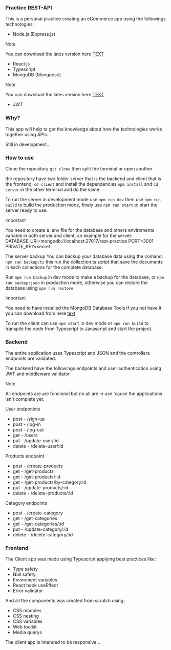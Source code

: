 ### Practice REST-API

This is a personal practice creating an eCommerce app using the followings
technologies:

- Node.js (Express.js)
>[!NOTE]
> You can download the lates version here [TEXT](https://nodejs.org/dist/v22.15.0/node-v22.15.0-x64.msi)

- React.js
- Typescript
- MongoDB (Mongoose)
>[!NOTE]
> You can download the lates version here [TEXT](https://downloads.mongodb.com/compass/mongodb-compass-1.46.2-win32-x64.exe)

- JWT

### Why?

This app will help to get the knowledge about how the technologies works
together using APIs.

Still in development...

### How to use

Clone the repository `git clone` then split the terminal or open another

the repository have two folder server that is the backend and client that is the
frontend, `cd client` and install the dependencies `npm install` and `cd server`
in the other terminal and do the same.

To run the server in development mode use `npm run dev` then use `npm run build`
to build the production mode, finaly use `npm run start` to start the server
ready to use.

> [!IMPORTANT]
> You need to create a .env file for the database and others enviroments
> variable in both server and client, an example for the server:
> DATABASE_URI=mongodb://localhost:27017/rest-practice PORT=3001
> PRIVATE_KEY=secret

The server backup You can backup your database data using the comand:
`npm run backup:ts` this run the collection.ts script that save the documents in
each collections for the complete database.

Run `npm run backup` in dev mode to make a backup for the database, or
`npm run backup:json` in production mode, otherwise you can restore the database
using `npm run restore`

> [!IMPORTANT]
> You need to have installed the MongoDB Database Tools if you not have it you can download from here [text](https://fastdl.mongodb.org/tools/db/mongodb-database-tools-windows-x86_64-100.11.0.msi)

To run the client can use `npm start` in dev mode or `npm run build` to
transpile the code from Typescript to Javascript and start the project.

### Backend

The entire application uses Typescript and JSON and the controllers endpoints
are validated.

The backend have the followings endpoints and user authentication using JWT and
middleware validator

> [!NOTE]
> All endpoints are are funcional but no all are in use 'cause the applications
> isn't complete yet.

User endponints

- post - /sign-up
- post - /log-in
- post - /log-out
- get - /users
- put - /update-user/:id
- delete - /delete-user/:id

Products endpoint

- post - /create-products
- get - /get-products
- get - /get-products/:id
- get - /get-products/by-category:id
- put - /update-products/:id
- delete - /delete-products/:id

Category endpoints

- post - /create-category
- get - /get-categories
- get - /get-categories/:id
- put - /update-category/:id
- delete - /delete-category/:id

### Frontend

The Client app was made using Typescript applying best practices like:

- Type safety
- Null safety
- Enviroment variables
- React hook useEffect
- Error validator

And all the components was created from scratch using:

- CSS modules
- CSS nesting
- CSS variables
- Web toolkit
- Media querys

The client app is intended to be responsive...
